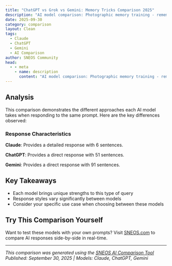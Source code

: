 ```yaml
---
title: "ChatGPT vs Grok vs Gemini: Memory Tricks Comparison 2025"
description: "AI model comparison: Photographic memory training - remember everything technique..."
date: 2025-09-30
category: comparison
layout: Clean
tags:
  - Claude
  - ChatGPT
  - Gemini
  - AI Comparison
author: SNEOS Community
head:
  - - meta
    - name: description
      content: "AI model comparison: Photographic memory training - remember everything technique..."
---
```


<ChatComparison
  title="ChatGPT vs Grok vs Gemini: Memory Tricks Comparison 2025"
  prompt="Photographic memory training - remember everything technique"
  :responses='{
    "Claude": "# Photographic Memory Training Guide\n\nWhile true \u0022photographic memory\u0022 (eidetic memory) is extremely rare in adults, you can dramatically improve your memory using proven techniques:\n\n## Core Memory Techniques\n\n### 1. **Method of Loci (Memory Palace)**\n- Choose a familiar location (your home, commute route)\n- Place information at specific spots along a mental journey\n- Walk through the path to recall information in sequence\n- Most powerful technique for large amounts of data\n\n### 2. **Visual Association**\n- Convert abstract information into vivid mental images\n- Make images unusual, colorful, or emotionally charged\n- Connect new information to things you already know\n- Use action and movement in your mental pictures\n\n### 3. **Chunking \u0026 Patterns**\n- Break large amounts of info into smaller groups\n- Look for patterns, rhythms, or logical sequences\n- Use acronyms and mnemonic devices\n- Group related concepts together\n\n## Daily Training Exercises\n\n### **Week 1-2: Foundation**\n- Practice remembering 10-item shopping lists using visualization\n- Memorize a deck of cards (start with suits, then numbers)\n- Try to recall your day in reverse chronological order\n\n### **Week 3-4: Building Complexity**\n- Memorize longer sequences (20\u002B items)\n- Practice names and faces\n- Learn a short poem or speech word-for-word\n\n### **Week 5\u002B: Advanced Practice**\n- Multiple memory palaces for different subjects\n- Speed training - reduce time needed to memorize\n- Practice recall after longer time periods\n\n## Optimization Tips\n\n**Physical Factors:**\n- Get 7-9 hours of quality sleep\n- Exercise regularly (improves brain function)\n- Stay hydrated and eat brain-healthy foods\n\n**Mental Strategies:**\n- Review information at spaced intervals\n- Test yourself frequently rather than just re-reading\n- Stay focused - eliminate distractions during encoding\n\n**Practice Consistency:**\n- Train 15-30 minutes daily\n- Start small and gradually increase difficulty\n- Track your progress to stay motivated\n\n## Realistic Expectations\n\n- Expect significant improvement in 4-8 weeks of consistent practice\n- You won\u0027t achieve perfect recall, but can dramatically enhance memory\n- Some people naturally respond better to visual vs. auditory techniques\n- Combine multiple methods for best results\n\nThe key is consistent practice and finding which techniques work best for your learning style. Start with one method and gradually incorporate others as you improve.",
    "ChatGPT": "Photographic memory, often called eidetic memory, is the ability to recall images, sounds, or objects in great detail after only a brief exposure. While true photographic memory is extremely rare and some experts debate its existence, there are techniques you can train to significantly improve your memory and recall abilities. These techniques focus on enhancing visualization, association, and memory retention.\n\nHere are some effective methods and exercises to train your memory and improve recall:\n\n### 1. Visualization and Mental Imaging\n- **Create vivid mental images:** When you want to remember something, try to create a strong, clear mental picture of it. The more detailed and colorful the image, the easier it can be to recall.\n- **Use all your senses:** Imagine not just how something looks, but also how it sounds, smells, feels, or tastes.\n- **Practice \u0022seeing\u0022 words as pictures:** Turn words or concepts into concrete images.\n\n### 2. The Method of Loci (Memory Palace)\n- **Pick a familiar place:** This could be your home, a route you know well, or any place you can visualize clearly.\n- **Associate information with locations:** Mentally place items you want to remember in specific spots within that place.\n- **Walk through your \u201Cpalace\u201D:** When you want to recall the information, mentally walk through your memory palace and retrieve the items.\n\n### 3. Chunking Information\n- **Break information down:** Divide large pieces of information into smaller chunks or groups, making it easier to process and remember.\n- **Use patterns:** For example, remember phone numbers by breaking them into groups (555-123-4567 instead of 5551234567).\n\n### 4. Use Mnemonics\n- **Create acronyms:** Take the first letter of each word you want to remember and form a new word.\n- **Make rhymes or songs:** Turn information into a catchy rhyme or song.\n- **Create stories:** Link disparate pieces of information into a narrative to make them more memorable.\n\n### 5. Practice Active Recall and Spaced Repetition\n- **Test yourself regularly:** Instead of passively reviewing, try to recall the information actively.\n- **Space out your review sessions:** Revisit the material at increasing intervals (1 day, 3 days, 1 week, etc.) to reinforce memory.\n\n### 6. Improve Focus and Minimize Distractions\n- Memory works better when you\u2019re fully concentrating.\n- Practice mindfulness or meditation to enhance your attention span.\n- Work in a quiet environment when trying to memorize information.\n\n### 7. Healthy Lifestyle\n- Get enough sleep, as memory consolidation happens during sleep.\n- Eat brain-healthy foods (e.g., omega-3 rich fish, berries).\n- Exercise regularly to improve overall brain function.\n\n---\n\n### Sample Exercise: Using The Memory Palace\n\n1. Choose a room you know well.\n2. Pick 5 objects in the room (e.g., chair, lamp, table, window, bookshelf).\n3. Try to remember a grocery list by associating each item with an object.\n   - Apples on the chair.\n   - Bread on the lamp.\n   - Milk on the table.\n   - Eggs near the window.\n   - Cheese on the bookshelf.\n4. Visualize walking through the room and seeing each item in place.\n5. Recall the items by retracing your steps mentally.\n\n---\n\nBy consistently practicing these techniques, you can improve your ability to remember and recall detailed information more effectively \u2014 achieving a memory skillset somewhat akin to photographic memory.",
    "Gemini": "While the idea of having a true \u0022photographic memory\u0022 (also known as eidetic memory) as portrayed in popular culture is largely a myth for adults, **you can absolutely significantly improve your memory and recall abilities** through various techniques.  These techniques don\u0027t create a perfect, instantaneous image in your mind, but they help you encode information more effectively, making it easier to retrieve later.\n\nHere\u0027s a breakdown of techniques to train your memory and remember more:\n\n**I. Understanding the Foundations:**\n\n*   **Memory is Active, Not Passive:**  Memory isn\u0027t a recorder. It\u0027s an active process of encoding, storing, and retrieving information.  The better you engage with the material, the stronger the memory will be.\n*   **Focus and Attention are Key:** You can\u0027t remember what you didn\u0027t pay attention to in the first place. Eliminate distractions and be fully present when learning something new.\n*   **Repetition and Spaced Repetition:** Reviewing information at spaced intervals (e.g., a few minutes after learning, then a few hours, then a day, then a week) is far more effective than cramming.  This forces your brain to actively recall the information, strengthening the neural pathways.  Apps like Anki are excellent for this.\n*   **Sleep is Essential:**  Sleep is crucial for memory consolidation. During sleep, your brain processes and organizes the information you\u0027ve learned throughout the day.\n\n**II. Proven Memory Techniques:**\n\n*   **Mnemonics (Memory Aids):** These are techniques that use associations, rhymes, acronyms, and imagery to help you remember information.\n\n    *   **Acronyms and Acrostics:** Create a word or phrase from the first letters of the items you want to remember.  Example: ROY G. BIV (Red, Orange, Yellow, Green, Blue, Indigo, Violet) for the colors of the rainbow.  Acrostics use the first letter of each word to form a sentence.\n    *   **Rhymes:**  \u0022Thirty days hath September...\u0022 are easy to remember because of the rhyme.\n    *   **The Method of Loci (Memory Palace):** One of the most powerful techniques.  Imagine a familiar place (your house, a route you take to work).  Mentally place each item you want to remember at a distinct location within that space.  To recall the items, simply \u0022walk\u0022 through your memory palace.  The more vivid and unusual your imagery, the better.\n    *   **Peg System:**  Associate numbers with specific images (e.g., 1 = bun, 2 = shoe, 3 = tree...).  Then, link the items you want to remember with these number-image pegs.\n    *   **Chunking:** Breaking down large amounts of information into smaller, more manageable chunks.  For example, instead of trying to remember a 10-digit phone number as one long string, break it down into three parts (e.g., 555-123-4567).\n*   **Visualization:**  Create vivid mental images associated with the information.  The more bizarre, emotional, and engaging the image, the better you\u0027ll remember it.  Engage multiple senses in your visualization.\n*   **Elaboration:** Connect new information to existing knowledge. Ask yourself questions like, \u0022How does this relate to something I already know?\u0022 or \u0022What are the implications of this information?\u0022  The more connections you make, the stronger the memory.\n*   **Active Recall:**  Don\u0027t just passively reread information. Actively try to retrieve it from memory.  Test yourself regularly.  Use flashcards, quizzes, or simply try to explain the concept to someone else.  This is far more effective than rereading.\n*   **Spaced Repetition:** Schedule intervals for reviewing information. Gradually increase the intervals as you remember it better. Apps like Anki are designed for this.\n*   **Teach Someone Else:** Explaining a concept to someone else forces you to organize your thoughts and identify any gaps in your understanding.\n\n**III. Practical Tips and Strategies:**\n\n*   **Train Regularly:** Memory is a muscle. The more you use it, the stronger it becomes.  Dedicate time each day to practice memory techniques.\n*   **Start Small:** Don\u0027t try to memorize everything at once. Begin with small goals and gradually increase the difficulty as you improve.\n*   **Focus on Understanding:**  Deep understanding leads to better memory. Don\u0027t just memorize facts; strive to understand the underlying concepts.\n*   **Mindfulness and Meditation:**  Improving your focus and concentration through mindfulness and meditation can greatly enhance your ability to encode information effectively.\n*   **Healthy Lifestyle:** Get enough sleep, eat a healthy diet, and exercise regularly.  These habits are essential for optimal brain function.\n*   **Use Multiple Senses:** Engage multiple senses when learning new information. For example, if you\u0027re learning a new language, listen to the pronunciation, read the text, and write down the words.\n*   **Stay Curious:**  A curious mind is a more engaged mind.  Be genuinely interested in what you\u0027re learning.\n\n**Example Application: Remembering a Grocery List**\n\nLet\u0027s say your grocery list is: Milk, Bread, Eggs, Apples, Cheese\n\nUsing the **Method of Loci**, imagine your house:\n\n1.  **Front Door:**  Imagine a giant carton of **Milk** blocking your front door, spilling everywhere.\n2.  **Living Room:**  Your sofa is made entirely of **Bread** slices.\n3.  **Kitchen Table:** A mountain of **Eggs** is piled high on your kitchen table, some are cracked and messy.\n4.  **Refrigerator:** The inside of your refrigerator is overflowing with **Apples**, some are rolling out onto the floor.\n5.  **Pantry:** Giant blocks of **Cheese** are stacked to the ceiling in your pantry.\n\nWhen you get to the store, simply mentally \u0022walk\u0022 through your house and visualize each location. The absurd and vivid images will help you remember the items.\n\n**Important Considerations:**\n\n*   **Effort and Practice are Required:**  These techniques require effort and consistent practice.  Don\u0027t expect to see results overnight.\n*   **Find What Works Best for You:** Experiment with different techniques to find the ones that resonate with you and that you find most effective.\n*   **Realistic Expectations:**  You won\u0027t develop a true photographic memory. But you *will* significantly improve your memory and recall abilities with dedicated practice.\n\nBy consistently applying these techniques and incorporating them into your daily life, you can dramatically improve your ability to remember information and enhance your overall cognitive function. Good luck!\n"
  }'
  published-date="12:58"
/>

## Analysis

This comparison demonstrates the different approaches each AI model takes when responding to the same prompt. Here are the key differences observed:

### Response Characteristics

**Claude**: Provides a detailed response with 6 sentences. 

**ChatGPT**: Provides a direct response with 51 sentences. 

**Gemini**: Provides a direct response with 91 sentences. 

## Key Takeaways

- Each model brings unique strengths to this type of query
- Response styles vary significantly between models
- Consider your specific use case when choosing between these models

## Try This Comparison Yourself

Want to test these models with your own prompts? Visit [SNEOS.com](https://sneos.com) to compare AI responses side-by-side in real-time.

---

*This comparison was generated using the [SNEOS AI Comparison Tool](https://sneos.com)*
*Published: September 30, 2025 | Models: Claude, ChatGPT, Gemini*
